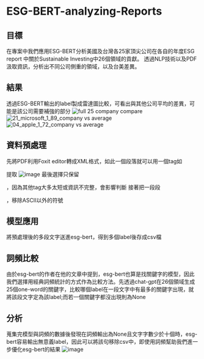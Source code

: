 # ESG-BERT-analyzing-Reports

## 目標
在專案中我們應用ESG-BERT分析美國及台灣各25家頂尖公司在各自的年度ESG report 中關於Sustainable Investing中26個領域的貢獻。
透過NLP技術以及PDF汲取資訊，分析出不同公司側重的領域，以及台美差異。

## 結果
透過ESG-BERT輸出的label製成雷達圖比較，可看出與其他公司平均的差異，可能是該公司需要補強的部分
![full 25 company compare](https://user-images.githubusercontent.com/62208230/228335894-946aa47e-2405-4877-accc-364348c106e4.png)
![21_microsoft_1_89_company vs  average](https://user-images.githubusercontent.com/62208230/228335629-ddd76593-c13b-474b-9e54-d92b77583e86.png)
![04_apple_1_72_company vs  average](https://user-images.githubusercontent.com/62208230/228335664-e6f395ad-b137-46b9-9b2e-6fc21c3ec9e1.png)

## 資料預處理
先將PDF利用Foxit editor轉成XML格式，如此一個段落就可以用一個tag如<p>提取
![image](https://user-images.githubusercontent.com/62208230/228408894-a65426d7-06b0-489a-ace3-206404dc598f.png)
最後選擇只保留<p>，因為其他tag大多太短或資訊不完整，會影響判斷
接著把一段段<p>，移除ASCII以外的符號

## 模型應用
將預處理後的多段文字送進esg-bert，得到多個label後存成csv檔

## 詞頻比較
由於esg-bert的作者在他的文章中提到，esg-bert也算是找關鍵字的模型，因此我們選擇用經典詞頻統計的方式作為比較方法。先透過chat-gpt在26個領域生成25個one-word的關鍵字，比較哪個label在一段文字中有最多的關鍵字出現，就將該段文字定為該label;而若一個關鍵字都沒出現則為None

## 分析
蒐集完模型與詞頻的數據後發現在詞頻輸出為None且文字字數少於十個時，esg-bert容易輸出無意義label，因此可以將該句移除csv中，即使用詞頻幫助我們進一步優化esg-bert的結果
![image](https://user-images.githubusercontent.com/62208230/228411149-8c63645f-e109-4175-b59f-2b7e87eb34a9.png)
